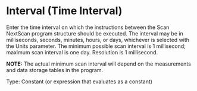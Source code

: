 # Interval (Time Interval)

Enter the time interval on which the instructions between the Scan NextScan program structure should be executed. The interval may be in milliseconds, seconds, minutes, hours, or days, whichever is selected with the Units parameter. The minimum possible scan interval is 1 millisecond; maximum scan interval is one day. Resolution is 1 millisecond.

**NOTE:** The actual minimum scan interval will depend on the measurements and data storage tables in the program.

Type: Constant (or expression that evaluates as a constant)
